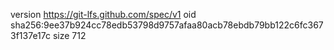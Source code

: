 version https://git-lfs.github.com/spec/v1
oid sha256:9ee37b924cc78edb53798d9757afaa80acb78ebdb79bb122c6fc3673f137e17c
size 712

